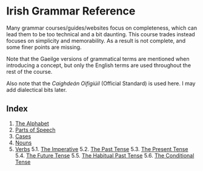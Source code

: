# Irish Grammar Reference


Many grammar courses/guides/websites focus on completeness, which can lead them
to be too technical and a bit daunting. This course trades instead focuses on
simplicity and memorability. As a result is not complete, and some finer points
are missing.

Note that the Gaeilge versions of grammatical terms are mentioned when
introducing a concept, but only the English terms are used throughout the rest
of the course.

Also note that the _Caighdeán Oifigiúil_ (Official Standard) is used here. I may
add dialectical bits later.


## Index

1. [The Alphabet](01_the_alphabet_and_its_mutations.md)
2. [Parts of Speech](02_parts_of_speech.md)
3. [Cases](03_cases.md)
4. [Nouns](04_nouns.md)
5. [Verbs](05_verbs/00_introduction.md)
  5.1. [The Imperative](05_verbs/01_imperative.md)
  5.2. [The Past Tense](05_verbs/02_past.md)
  5.3. [The Present Tense](05_verbs/03_present.md)
  5.4. [The Future Tense](05_verbs/04_future.md)
  5.5. [The Habitual Past Tense](05_verbs/05_habitual_past.md)
  5.6. [The Conditional Tense](05_verbs/06_conditional.md)